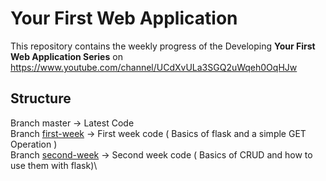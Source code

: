 # Your First Web Application

This repository contains the weekly progress of the Developing **Your First Web Application Series** on https://www.youtube.com/channel/UCdXvULa3SGQ2uWqeh0OqHJw

## Structure

Branch master -> Latest Code\
Branch [first-week](https://github.com/CallMeTarush/Your-First-Web-Application-Youtube-Series/tree/first-week) -> First week code ( Basics of flask and a simple GET Operation )\
Branch [second-week](https://github.com/CallMeTarush/Your-First-Web-Application-Youtube-Series/tree/second-week) -> Second week code ( Basics of CRUD and how to use them with flask)\
